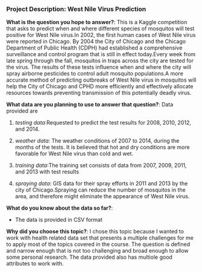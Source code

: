 ### Project Description: West Nile Virus Prediction

**What is the question you hope to answer?**: This is a Kaggle competition that asks to predict when and where different species of mosquitos will test positive for West Nile virus.In 2002, the first human cases of West Nile virus were reported in Chicago. By 2004 the City of Chicago and the Chicago Department of Public Health (CDPH) had established a comprehensive surveillance and control program that is still in effect today.Every week from late spring through the fall, mosquitos in traps across the city are tested for the virus. The results of these tests influence when and where the city will spray airborne pesticides to control adult mosquito populations.A more accurate method of predicting outbreaks of West Nile virus in mosquitos will help the City of Chicago and CPHD more efficiently and effectively allocate resources towards preventing transmission of this potentially deadly virus.

**What data are you planning to use to answer that question?**: Data provided are 

  1) *testing data*:Requested to predict the test results for 2008, 2010, 2012, and 2014.
  
  2) *weather data*: The weather conditions of 2007 to 2014, during the months of the tests. It is believed that hot and dry conditions are more favorable for West Nile virus than cold and wet. 
  
  3) *training data*:The training set consists of data from 2007, 2009, 2011, and 2013 with test results 
  
  4) *spraying data*: GIS data for their spray efforts in 2011 and 2013 by the city of Chicago.Spraying can reduce the number of mosquitos in the area, and therefore might eliminate the appearance of West Nile virus.
  
**What do you know about the data so far?**: 

  * The data is provided in CSV format 

**Why did you choose this topic?**: I chose this topic because I wanted to work with health related data set that presents a multiple challenges for me to apply most of the topics covered in the course. The question is defined and narrow enough that is not too challenging and broad enough to allow some personal research. The data provided also has multiole good attributes to work with.  

